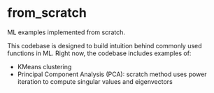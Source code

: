 # from_scratch
 ML examples implemented from scratch.
 
 This codebase is designed to build intuition behind commonly used functions in ML.  Right now, the codebase includes examples of:
 
  - KMeans clustering
  - Principal Component Analysis (PCA): scratch method uses power iteration to compute singular values and eigenvectors
